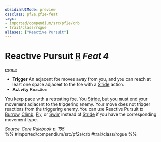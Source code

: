 ```yaml
---
obsidianUIMode: preview
cssclass: pf2e,pf2e-feat
tags:
- imported/compendium/src/pf2e/crb
- trait/class/rogue
aliases: ["Reactive Pursuit"]
---
```

# Reactive Pursuit  [R](chapter-9-playing-the-game.md#Actions "Reaction") *Feat 4*  
[rogue](rules/traits/rogue.md)  

- **Trigger** An adjacent foe moves away from you, and you can reach at least one space adjacent to the foe with a [Stride](stride.md) action.
- **Activity** Reaction

You keep pace with a retreating foe. You [Stride](stride.md), but you must end your movement adjacent to the triggering enemy. Your move does not trigger reactions from the triggering enemy. You can use Reactive Pursuit to [Burrow](burrow.md), [Climb](climb.md), [Fly](rules/actions/fly.md), or [Swim](swim.md) instead of [Stride](stride.md) if you have the corresponding movement type.

*Source: Core Rulebook p. 185*  
%% #imported/compendium/src/pf2e/crb #trait/class/rogue %%